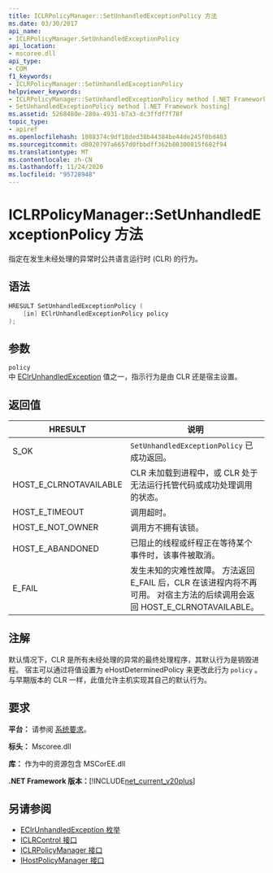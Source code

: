 ```yaml
---
title: ICLRPolicyManager::SetUnhandledExceptionPolicy 方法
ms.date: 03/30/2017
api_name:
- ICLRPolicyManager.SetUnhandledExceptionPolicy
api_location:
- mscoree.dll
api_type:
- COM
f1_keywords:
- ICLRPolicyManager::SetUnhandledExceptionPolicy
helpviewer_keywords:
- ICLRPolicyManager::SetUnhandledExceptionPolicy method [.NET Framework hosting]
- SetUnhandledExceptionPolicy method [.NET Framework hosting]
ms.assetid: 5268480e-280a-4931-b7a3-dc3ffdf7f78f
topic_type:
- apiref
ms.openlocfilehash: 1088374c9df18ded38b44384be44de245f0bd403
ms.sourcegitcommit: d8020797a6657d0fbbdff362b80300815f682f94
ms.translationtype: MT
ms.contentlocale: zh-CN
ms.lasthandoff: 11/24/2020
ms.locfileid: "95728948"
---
```

# <a name="iclrpolicymanagersetunhandledexceptionpolicy-method"></a>ICLRPolicyManager::SetUnhandledExceptionPolicy 方法

指定在发生未经处理的异常时公共语言运行时 (CLR) 的行为。  
  
## <a name="syntax"></a>语法  
  
```cpp  
HRESULT SetUnhandledExceptionPolicy (  
    [in] EClrUnhandledExceptionPolicy policy  
);  
```  
  
## <a name="parameters"></a>参数  

 `policy`  
 中 [EClrUnhandledException](eclrunhandledexception-enumeration.md) 值之一，指示行为是由 CLR 还是宿主设置。  
  
## <a name="return-value"></a>返回值  
  
|HRESULT|说明|  
|-------------|-----------------|  
|S_OK|`SetUnhandledExceptionPolicy` 已成功返回。|  
|HOST_E_CLRNOTAVAILABLE|CLR 未加载到进程中，或 CLR 处于无法运行托管代码或成功处理调用的状态。|  
|HOST_E_TIMEOUT|调用超时。|  
|HOST_E_NOT_OWNER|调用方不拥有该锁。|  
|HOST_E_ABANDONED|已阻止的线程或纤程正在等待某个事件时，该事件被取消。|  
|E_FAIL|发生未知的灾难性故障。 方法返回 E_FAIL 后，CLR 在该进程内将不再可用。 对宿主方法的后续调用会返回 HOST_E_CLRNOTAVAILABLE。|  
  
## <a name="remarks"></a>注解  

 默认情况下，CLR 是所有未经处理的异常的最终处理程序，其默认行为是销毁进程。 宿主可以通过将值设置为 eHostDeterminedPolicy 来更改此行为 `policy` 。 与早期版本的 CLR 一样，此值允许主机实现其自己的默认行为。  
  
## <a name="requirements"></a>要求  

 **平台：** 请参阅 [系统要求](../../get-started/system-requirements.md)。  
  
 **标头：** Mscoree.dll  
  
 **库：** 作为中的资源包含 MSCorEE.dll  
  
 **.NET Framework 版本：**[!INCLUDE[net_current_v20plus](../../../../includes/net-current-v20plus-md.md)]  
  
## <a name="see-also"></a>另请参阅

- [EClrUnhandledException 枚举](eclrunhandledexception-enumeration.md)
- [ICLRControl 接口](iclrcontrol-interface.md)
- [ICLRPolicyManager 接口](iclrpolicymanager-interface.md)
- [IHostPolicyManager 接口](ihostpolicymanager-interface.md)
